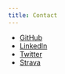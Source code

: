 ```yaml
---
title: Contact
---
```


- [GitHub](https://github.com/gsebil08)
- [LinkedIn](https://www.linkedin.com/in/gauthiersebille/)
- [Twitter](https://twitter.com/_iHakunA)
- [Strava](https://www.strava.com/dashboard)
